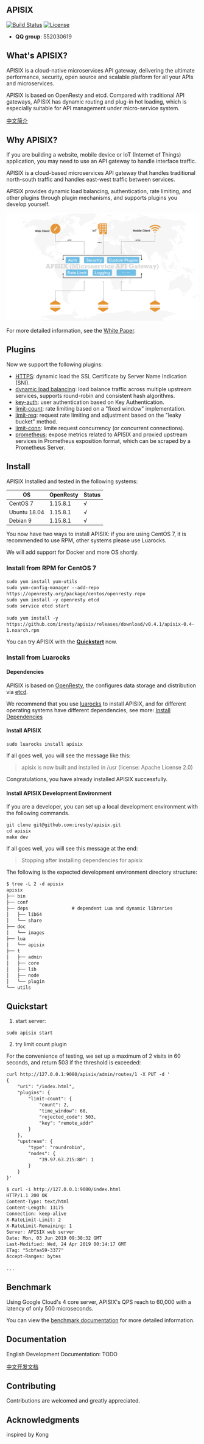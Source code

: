 ## APISIX

[![Build Status](https://travis-ci.org/iresty/apisix.svg?branch=master)](https://travis-ci.org/iresty/apisix)
[![License](https://img.shields.io/badge/License-Apache%202.0-blue.svg)](https://github.com/iresty/apisix/blob/master/LICENSE)

- **QQ group**: 552030619

## What's APISIX?

APISIX is a cloud-native microservices API gateway, delivering the ultimate performance, security, open source and scalable platform for all your APIs and microservices.

APISIX is based on OpenResty and etcd. Compared with traditional API gateways, APISIX has dynamic routing and plug-in hot loading, which is especially suitable for API management under micro-service system.

[中文简介](README_CN.md)

## Why APISIX?
If you are building a website, mobile device or IoT (Internet of Things) application, you may need to use an API gateway to handle interface traffic.

APISIX is a cloud-based microservices API gateway that handles traditional north-south traffic and handles east-west traffic between services.

APISIX provides dynamic load balancing, authentication, rate limiting, and other plugins through plugin mechanisms, and supports plugins you develop yourself.

![](doc/images/apisix.png)

For more detailed information, see the [White Paper](https://www.iresty.com/download/Choosing%20the%20Right%20Microservice%20API%20Gateway%20for%20the%20Enterprise%20User.pdf).

## Plugins
Now we support the following plugins:
* [HTTPS](doc/https.md): dynamic load the SSL Certificate by Server Name Indication (SNI).
* [dynamic load balancing](#Plugins): load balance traffic across multiple upstream services, supports round-robin and consistent hash algorithms.
* [key-auth](doc/plugins/key-auth.md): user authentication based on Key Authentication.
* [limit-count](doc/plugins/limit-count.md): rate limiting based on a "fixed window" implementation.
* [limit-req](doc/plugins/limit-req.md): request rate limiting and adjustment based on the "leaky bucket" method.
* [limit-conn](doc/plugins/limit-conn.md): limite request concurrency (or concurrent connections).
* [prometheus](doc/plugins/prometheus.md): expose metrics related to APISIX and proxied upstream services in Prometheus exposition format, which can be scraped by a Prometheus Server.

## Install

APISIX Installed and tested in the following systems:

|OS          |  OpenResty|Status|
|------------|-----------|------|
|CentOS 7    |   1.15.8.1|√     |
|Ubuntu 18.04|   1.15.8.1|√     |
|Debian 9    |   1.15.8.1|√     |

You now have two ways to install APISIX: if you are using CentOS 7, it is recommended to use RPM, other systems please use Luarocks.

We will add support for Docker and more OS shortly.

### Install from RPM for CentOS 7

```shell
sudo yum install yum-utils
sudo yum-config-manager --add-repo https://openresty.org/package/centos/openresty.repo
sudo yum install -y openresty etcd
sudo service etcd start

sudo yum install -y https://github.com/iresty/apisix/releases/download/v0.4.1/apisix-0.4-1.noarch.rpm
```

You can try APISIX with the [**Quickstart**](#quickstart) now.

### Install from Luarocks

#### Dependencies

APISIX is based on [OpenResty](https://openresty.org/), the configures data storage and distribution via [etcd](https://github.com/etcd-io/etcd).

We recommend that you use [luarocks](https://luarocks.org/) to install APISIX, and for different operating systems have different dependencies, see more: [Install Dependencies](doc/install-dependencies.md)

#### Install APISIX

```shell
sudo luarocks install apisix
```

If all goes well, you will see the message like this:
> apisix is now built and installed in /usr (license: Apache License 2.0)

Congratulations, you have already installed APISIX successfully.

#### Install APISIX Development Environment

If you are a developer, you can set up a local development environment with the following commands.

```shell
git clone git@github.com:iresty/apisix.git
cd apisix
make dev
```

If all goes well, you will see this message at the end:

> Stopping after installing dependencies for apisix

The following is the expected development environment directory structure:

```shell
$ tree -L 2 -d apisix
apisix
├── bin
├── conf
├── deps                # dependent Lua and dynamic libraries
│   ├── lib64
│   └── share
├── doc
│   └── images
├── lua
│   └── apisix
├── t
│   ├── admin
│   ├── core
│   ├── lib
│   ├── node
│   └── plugin
└── utils
```

## Quickstart

1. start server:
```shell
sudo apisix start
```

2. try limit count plugin

For the convenience of testing, we set up a maximum of 2 visits in 60 seconds,
and return 503 if the threshold is exceeded:

```shell
curl http://127.0.0.1:9080/apisix/admin/routes/1 -X PUT -d '
{
    "uri": "/index.html",
    "plugins": {
        "limit-count": {
            "count": 2,
            "time_window": 60,
            "rejected_code": 503,
            "key": "remote_addr"
        }
    },
    "upstream": {
        "type": "roundrobin",
        "nodes": {
            "39.97.63.215:80": 1
        }
    }
}'
```

```shell
$ curl -i http://127.0.0.1:9080/index.html
HTTP/1.1 200 OK
Content-Type: text/html
Content-Length: 13175
Connection: keep-alive
X-RateLimit-Limit: 2
X-RateLimit-Remaining: 1
Server: APISIX web server
Date: Mon, 03 Jun 2019 09:38:32 GMT
Last-Modified: Wed, 24 Apr 2019 00:14:17 GMT
ETag: "5cbfaa59-3377"
Accept-Ranges: bytes

...
```

## Benchmark
Using Google Cloud's 4 core server, APISIX's QPS reach to 60,000 with a latency of only 500 microseconds.

You can view the [benchmark documentation](doc/benchmark.md) for more detailed information.

## Documentation
English Development Documentation: TODO

[中文开发文档](doc/architecture-design-cn.md)

## Contributing
Contributions are welcomed and greatly appreciated.

## Acknowledgments
inspired by Kong

